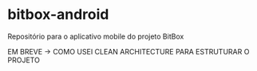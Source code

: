 # bitbox-android
Repositório para o aplicativo mobile do projeto BitBox

EM BREVE -> COMO USEI CLEAN ARCHITECTURE PARA ESTRUTURAR O PROJETO
